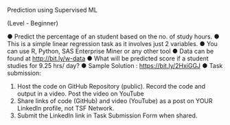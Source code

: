 Prediction using Supervised ML

(Level - Beginner)

● Predict the percentage of an student based on the no. of study hours.
● This is a simple linear regression task as it involves just 2 variables.
● You can use R, Python, SAS Enterprise Miner or any other tool
● Data can be found at http://bit.ly/w-data
● What will be predicted score if a student studies for 9.25 hrs/ day?
● Sample Solution : https://bit.ly/2HxiGGJ
● Task submission:
 1. Host the code on GitHub Repository (public). Record the code and output in a video. Post the video on YouTube
 2. Share links of code (GitHub) and video (YouTube) as a post on YOUR LinkedIn profile, not TSF Network.
 3. Submit the LinkedIn link in Task Submission Form when shared.

